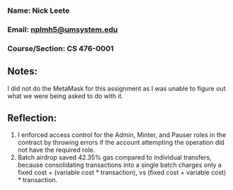### Name: Nick Leete
### Email: nplmh5@umsystem.edu
### Course/Section: CS 476-0001

## Notes:
I did not do the MetaMask for this assignment as I was unable to figure out what we were being asked to do with it.

## Reflection:
1. I enforced access control for the Admin, Minter, and Pauser roles in the contract by throwing errors if the account attempting the operation did not have the required role.
2. Batch airdrop saved 42.35% gas compared to individual transfers, because consolidating transactions into a single batch charges only a fixed cost + (variable cost * transaction), vs (fixed cost + variable cost) * transaction.